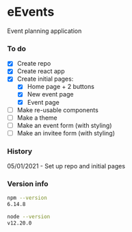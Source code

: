 # eEvents

Event planning application

### To do

- [x] Create repo
- [x] Create react app
- [x] Create initial pages:
  - [x] Home page + 2 buttons
  - [x] New event page
  - [x] Event page
 - [ ] Make re-usable components
 - [ ] Make a theme
 - [ ] Make an event form (with styling)
 - [ ] Make an invitee form (with styling)

### History

05/01/2021 - Set up repo and initial pages

### Version info

```sh
npm --version
6.14.8
```

```sh
node --version
v12.20.0
```
